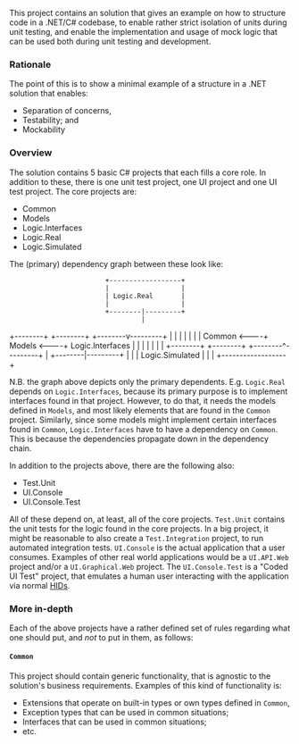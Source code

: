 This project contains an solution that gives an example on how to structure
code in a .NET/C# codebase, to enable rather strict isolation of units during
unit testing, and enable the implementation and usage of mock logic that can
be used both during unit testing and development.


### Rationale

The point of this is to show a minimal example of a structure in a .NET solution
that enables:

- Separation of concerns,
- Testability; and
- Mockability


### Overview

The solution contains 5 basic C# projects that each fills a core role. In 
addition to these, there is one unit test project, one UI project and one UI 
test project. The core projects are:

- Common
- Models
- Logic.Interfaces
- Logic.Real
- Logic.Simulated

The (primary) dependency graph between these look like:


                            +------------------+
                            |                  |
                            | Logic.Real       |
                            |                  |
                            +--------|---------+
                                     |
+--------+    +--------+    +--------v---------+
|        |    |        |    |                  |
| Common <----+ Models <----+ Logic.Interfaces |
|        |    |        |    |                  |
+--------+    +--------+    +--------^---------+
                                     |
                            +--------|---------+
                            |                  |
                            | Logic.Simulated  |
                            |                  |
                            +------------------+

N.B. the graph above depicts only the primary dependents. E.g. `Logic.Real` 
depends on `Logic.Interfaces`, because its primary purpose is to implement 
interfaces found in that project. However, to do that, it needs the models
defined in `Models`, and most likely elements that are found in the `Common`
project. Similarly, since some models might implement certain interfaces found
in `Common`, `Logic.Interfaces` have to have a dependency on `Common`. This is 
because the dependencies propagate down in the dependency chain.

In addition to the projects above, there are the following also:

- Test.Unit
- UI.Console
- UI.Console.Test

All of these depend on, at least, all of the core projects.
`Test.Unit` contains the unit tests for the logic found in the core projects.
In a big project, it might be reasonable to also create a `Test.Integration` 
project, to run automated integration tests. `UI.Console` is the actual 
application that a user consumes. Examples of other real world applications 
would be a `UI.API.Web` project and/or a `UI.Graphical.Web` project. The 
`UI.Console.Test` is a "Coded UI Test" project, that emulates a human user 
interacting with the application via normal [HIDs](https://en.wikipedia.org/wiki/Human_interface_device).


### More in-depth

Each of the above projects have a rather defined set of rules regarding what one
should put, and *not* to put in them, as follows:


#### `Common`

This project should contain generic functionality, that is agnostic to the
solution's business requirements. Examples of this kind of functionality is:

- Extensions that operate on built-in types or own types defined in `Common`,
- Exception types that can be used in common situations;
- Interfaces that can be used in common situations;
- etc.
